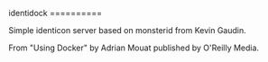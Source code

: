 identidock ==========

Simple identicon server based on monsterid from Kevin Gaudin.

From "Using Docker" by Adrian Mouat published by O'Reilly Media.